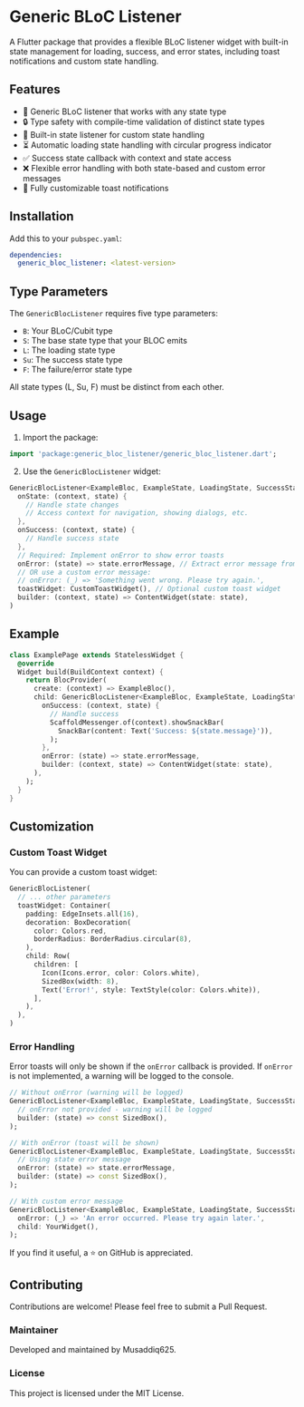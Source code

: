 # Generic BLoC Listener

A Flutter package that provides a flexible BLoC listener widget with built-in state management for loading, success, and error states, including toast notifications and custom state handling.

## Features

- 🎯 Generic BLoC listener that works with any state type
- 🔒 Type safety with compile-time validation of distinct state types
- 🔄 Built-in state listener for custom state handling
- ⏳ Automatic loading state handling with circular progress indicator
- ✅ Success state callback with context and state access
- ❌ Flexible error handling with both state-based and custom error messages
- 🎨 Fully customizable toast notifications

## Installation

Add this to your `pubspec.yaml`:

```yaml
dependencies:
  generic_bloc_listener: <latest-version>
```

## Type Parameters

The `GenericBlocListener` requires five type parameters:
- `B`: Your BLoC/Cubit type
- `S`: The base state type that your BLOC emits
- `L`: The loading state type
- `Su`: The success state type
- `F`: The failure/error state type

All state types (L, Su, F) must be distinct from each other.

## Usage

1. Import the package:

```dart
import 'package:generic_bloc_listener/generic_bloc_listener.dart';
```

2. Use the `GenericBlocListener` widget:

```dart
GenericBlocListener<ExampleBloc, ExampleState, LoadingState, SuccessState, ErrorState>(
  onState: (context, state) {
    // Handle state changes
    // Access context for navigation, showing dialogs, etc.
  },
  onSuccess: (context, state) {
    // Handle success state
  },
  // Required: Implement onError to show error toasts
  onError: (state) => state.errorMessage, // Extract error message from state
  // OR use a custom error message:
  // onError: (_) => 'Something went wrong. Please try again.',
  toastWidget: CustomToastWidget(), // Optional custom toast widget
  builder: (context, state) => ContentWidget(state: state),
)
```

## Example

```dart
class ExamplePage extends StatelessWidget {
  @override
  Widget build(BuildContext context) {
    return BlocProvider(
      create: (context) => ExampleBloc(),
      child: GenericBlocListener<ExampleBloc, ExampleState, LoadingState, SuccessState, ErrorState>(
        onSuccess: (context, state) {
          // Handle success
          ScaffoldMessenger.of(context).showSnackBar(
            SnackBar(content: Text('Success: ${state.message}')),
          );
        },
        onError: (state) => state.errorMessage,
        builder: (context, state) => ContentWidget(state: state),
      ),
    );
  }
}
```

## Customization

### Custom Toast Widget

You can provide a custom toast widget:

```dart
GenericBlocListener(
  // ... other parameters
  toastWidget: Container(
    padding: EdgeInsets.all(16),
    decoration: BoxDecoration(
      color: Colors.red,
      borderRadius: BorderRadius.circular(8),
    ),
    child: Row(
      children: [
        Icon(Icons.error, color: Colors.white),
        SizedBox(width: 8),
        Text('Error!', style: TextStyle(color: Colors.white)),
      ],
    ),
  ),
)
```

### Error Handling

Error toasts will only be shown if the `onError` callback is provided. If `onError` is not implemented, a warning will be logged to the console.

```dart
// Without onError (warning will be logged)
GenericBlocListener<ExampleBloc, ExampleState, LoadingState, SuccessState, ErrorState>(
  // onError not provided - warning will be logged
  builder: (state) => const SizedBox(),
);

// With onError (toast will be shown)
GenericBlocListener<ExampleBloc, ExampleState, LoadingState, SuccessState, ErrorState>(
  // Using state error message
  onError: (state) => state.errorMessage,
  builder: (state) => const SizedBox(),
);

// With custom error message
GenericBlocListener<ExampleBloc, ExampleState, LoadingState, SuccessState, ErrorState>(
  onError: (_) => 'An error occurred. Please try again later.',
  child: YourWidget(),
);
```

If you find it useful, a ⭐ on GitHub is appreciated.

## Contributing

Contributions are welcome! Please feel free to submit a Pull Request.

### Maintainer
Developed and maintained by Musaddiq625.

### License
This project is licensed under the MIT License.